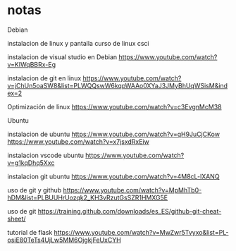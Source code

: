 # notas


Debian

instalacion de linux y pantalla 
curso de linux csci


instalacion de visual studio en Debian
https://www.youtube.com/watch?v=KIWqBBRx-Eg

instalacion de git en linux
https://www.youtube.com/watch?v=jChUn5oaSW8&list=PLWQQswW6kqpWAAo0XYaJ3JMyBhUqWSisM&index=2

Optimización de linux 
https://www.youtube.com/watch?v=c3EvgnMcM38

Ubuntu

instalacion de ubuntu 
https://www.youtube.com/watch?v=qH9JuCjCKow
https://www.youtube.com/watch?v=x7jsxdRxEiw

instalacion vscode ubuntu
https://www.youtube.com/watch?v=g1kqDhq5Xxc

instalacion git ubuntu
https://www.youtube.com/watch?v=4M8cL-lXANQ

uso de git y github
https://www.youtube.com/watch?v=MpMhTb0-hDM&list=PLBUUHrUozqk2_KH3vRzutGsSZR1HMXG5E

uso de git 
https://training.github.com/downloads/es_ES/github-git-cheat-sheet/

tutorial de flask 
https://www.youtube.com/watch?v=MwZwr5Tvyxo&list=PL-osiE80TeTs4UjLw5MM6OjgkjFeUxCYH
